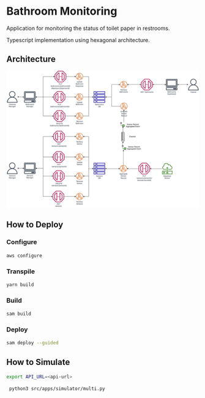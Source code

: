 # Bathroom Monitoring
Application for monitoring the status of toilet paper in restrooms.

Typescript implementation using hexagonal architecture.

## Architecture
![Architecture Diagram](architecture-diagram.png)

## How to Deploy
### Configure
```bash
aws configure
```

### Transpile
```bash
yarn build
```

### Build
```bash
sam build
```

### Deploy
```bash
sam deploy --guided
```

## How to Simulate
```bash
export API_URL=<api-url>
```

```bash
 python3 src/apps/simulator/multi.py
```
